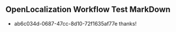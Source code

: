 ## OpenLocalization Workflow Test MarkDown
* ab6c034d-0687-47cc-8d10-72f1635af77e thanks!

<!--HONumber=Aug16_HO4-->



